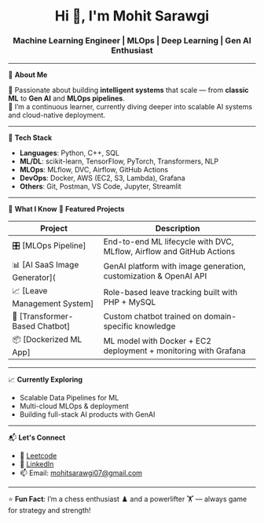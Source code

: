 <h1 align="center">Hi 👋, I'm Mohit Sarawgi</h1>
<h3 align="center">Machine Learning Engineer | MLOps | Deep Learning | Gen AI Enthusiast</h3>

---

🌟 **About Me**

🎯 Passionate about building **intelligent systems** that scale — from **classic ML** to **Gen AI** and **MLOps pipelines**.  
🧠 I’m a continuous learner, currently diving deeper into scalable AI systems and cloud-native deployment.

---

🚀 **Tech Stack**

- **Languages**: Python, C++, SQL  
- **ML/DL**: scikit-learn, TensorFlow, PyTorch, Transformers, NLP  
- **MLOps**: MLflow, DVC, Airflow, GitHub Actions  
- **DevOps**: Docker, AWS (EC2, S3, Lambda), Grafana  
- **Others**: Git, Postman, VS Code, Jupyter, Streamlit

---

🧠 **What I Know**
📂 **Featured Projects**

| Project | Description |
|--------|-------------|
| 🎛️ [MLOps Pipeline] | End-to-end ML lifecycle with DVC, MLflow, Airflow and GitHub Actions |
| 📊 [AI SaaS Image Generator]( | GenAI platform with image generation, customization & OpenAI API |
| 📈 [Leave Management System] | Role-based leave tracking built with PHP + MySQL |
| 🤖 [Transformer-Based Chatbot]| Custom chatbot trained on domain-specific knowledge |
| 📦 [Dockerized ML App]| ML model with Docker + EC2 deployment + monitoring with Grafana |

---

📈 **Currently Exploring**
- Scalable Data Pipelines for ML
- Multi-cloud MLOps & deployment
- Building full-stack AI products with GenAI

---

📬 **Let's Connect**
- 🦾 [Leetcode](https://leetcode.com/u/MohitSarawgi05/)
- 🔗 [LinkedIn](https://www.linkedin.com/in/mohitsarawgi07/)
- 📫 Email: mohitsarawgi07@gmail.com

---

⭐️ **Fun Fact**: I’m a chess enthusiast ♟️ and a powerlifter 🏋️ — always game for strategy and strength!

